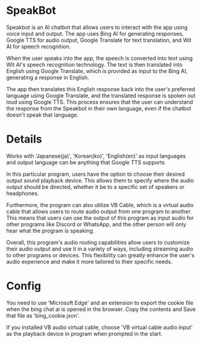 # SpeakBot
Speakbot is an AI chatbot that allows users to interact with the app using voice input and output. The app uses Bing AI for generating responses, Google TTS for audio output, Google Translate for text translation, and Wit AI for speech recognition.

When the user speaks into the app, the speech is converted into text using Wit AI's speech recognition technology. The text is then translated into English using Google Translate, which is provided as input to the Bing AI, generating a response in English.

The app then translates this English response back into the user's preferred language using Google Translate, and the translated response is spoken out loud using Google TTS. This process ensures that the user can understand the response from the Speakbot in their own language, even if the chatbot doesn't speak that language.

# Details

Works with 'Japanese(ja)', 'Korean(ko)', 'English(en)' as input languages and output language can be anything that Google TTS supports

In this particular program, users have the option to choose their desired output sound playback device. This allows them to specify where the audio output should be directed, whether it be to a specific set of speakers or headphones.

Furthermore, the program can also utilize VB Cable, which is a virtual audio cable that allows users to route audio output from one program to another. This means that users can use the output of this program as input audio for other programs like Discord or WhatsApp, and the other person will only hear what the program is speaking.

Overall, this program's audio routing capabilities allow users to customize their audio output and use it in a variety of ways, including streaming audio to other programs or devices. This flexibility can greatly enhance the user's audio experience and make it more tailored to their specific needs.

# Config

You need to  use 'Microsoft Edge' and an extension to export the cookie file when the bing chat ai is opened in the browser.
Copy the contents and Save that file as 'bing_cookie.json'.

If you installed VB audio virtual cable, choose 'VB virtual cable audio input' as the playback device in program when prompted in the start.
